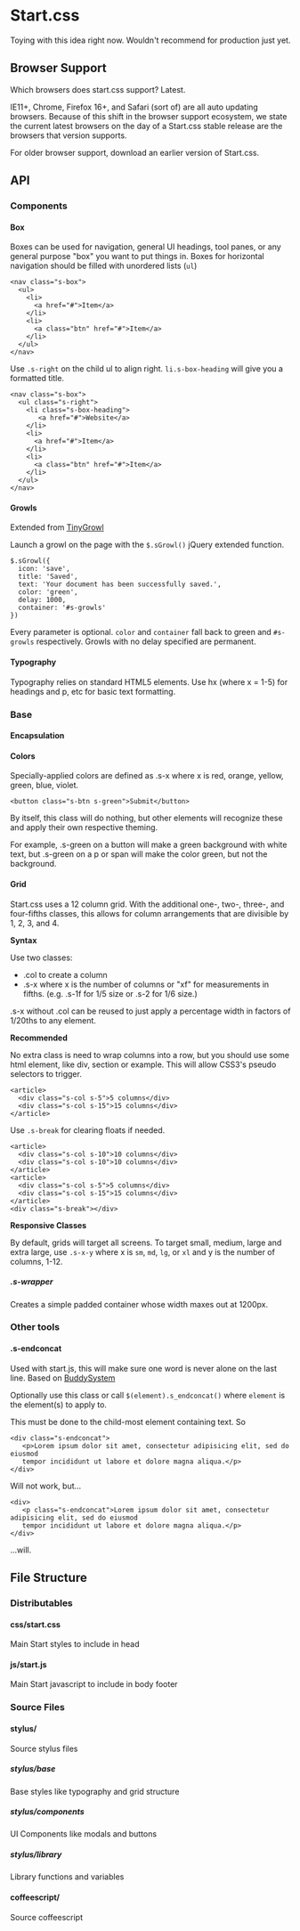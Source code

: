 Start.css
=========

Toying with this idea right now. Wouldn't recommend for production just yet.

## Browser Support

Which browsers does start.css support? Latest.

IE11+, Chrome, Firefox 16+, and Safari (sort of) are all auto updating
browsers. Because of this shift in the browser support ecosystem, we state the
current latest browsers on the day of a Start.css stable release are the
browsers that version supports.

For older browser support, download an earlier version of Start.css.

## API

### Components

#### Box

Boxes can be used for navigation, general UI headings, tool panes, or any general purpose "box" you want to put things in. Boxes for horizontal navigation should be filled with unordered lists (``ul``)

    <nav class="s-box">
      <ul>
        <li>
          <a href="#">Item</a>
        </li>
        <li>
          <a class="btn" href="#">Item</a>
        </li>
      </ul>
    </nav>

Use ``.s-right`` on the child ul to align right. ``li.s-box-heading`` will give you a formatted title.

    <nav class="s-box">
      <ul class="s-right">
        <li class="s-box-heading">
           <a href="#">Website</a>
        </li>
        <li>
          <a href="#">Item</a>
        </li>
        <li>
          <a class="btn" href="#">Item</a>
        </li>
      </ul>
    </nav>

#### Growls

Extended from [TinyGrowl](https://github.com/ajkochanowicz/tinygrowl)

Launch a growl on the page with the ``$.sGrowl()`` jQuery extended function.

    $.sGrowl({
      icon: 'save',
      title: 'Saved',
      text: 'Your document has been successfully saved.',
      color: 'green',
      delay: 1000,
      container: '#s-growls'
    })

Every parameter is optional. ``color`` and ``container`` fall back to green and ``#s-growls`` respectively. Growls with no delay specified are permanent.

#### Typography

Typography relies on standard HTML5 elements.
Use hx (where x = 1-5) for headings and p, etc for basic text formatting.

### Base

#### Encapsulation

#### Colors

Specially-applied colors are defined as .s-x where x is red, orange, yellow, green, blue, violet.

    <button class="s-btn s-green">Submit</button>

By itself, this class will do nothing, but other elements will recognize these and apply their own respective theming.

For example, .s-green on a button will make a green background with white text, but .s-green on a p or span will make the color green, but not the background.

#### Grid

Start.css uses a 12 column grid.
With the additional one-, two-, three-, and four-fifths classes, this allows for column arrangements that are divisible by 1, 2, 3, and 4.

**Syntax**

Use two classes:
* .col to create a column
* .s-x where x is the number of columns or "xf" for measurements in fifths. (e.g. .s-1f for 1/5 size or .s-2 for 1/6 size.)

.s-x without .col can be reused to just apply a percentage width in factors of
1/20ths to any element.

**Recommended**

No extra class is need to wrap columns into a row, but you should use some html
element, like div, section or example. This will allow CSS3's pseudo selectors
to trigger.

    <article>
      <div class="s-col s-5">5 columns</div>
      <div class="s-col s-15">15 columns</div>
    </article>

Use ``.s-break`` for clearing floats if needed.

    <article>
      <div class="s-col s-10">10 columns</div>
      <div class="s-col s-10">10 columns</div>
    </article>
    <article>
      <div class="s-col s-5">5 columns</div>
      <div class="s-col s-15">15 columns</div>
    </article>
    <div class="s-break"></div>

**Responsive Classes**

By default, grids will target all screens. To target small, medium, large and extra large, use ``.s-x-y`` where x is ``sm``, ``md``, ``lg``, or ``xl`` and y is the number of columns, 1-12.

##### .s-wrapper

Creates a simple padded container whose width maxes out at 1200px.

### Other tools

#### .s-endconcat

Used with start.js, this will make sure one word is never alone on the last line. Based on [BuddySystem](http://codepen.io/ajkochanowicz/pen/ezEmp)

Optionally use this class or call ``$(element).s_endconcat()`` where ``element`` is the element(s) to apply to.

This must be done to the child-most element containing text. So

    <div class="s-endconcat">
       <p>Lorem ipsum dolor sit amet, consectetur adipisicing elit, sed do eiusmod
       tempor incididunt ut labore et dolore magna aliqua.</p>
    </div>

Will not work, but... 

    <div>
       <p class="s-endconcat">Lorem ipsum dolor sit amet, consectetur adipisicing elit, sed do eiusmod
       tempor incididunt ut labore et dolore magna aliqua.</p>
    </div>

...will.

## File Structure

### Distributables

#### css/start.css

Main Start styles to include in head

#### js/start.js

Main Start javascript to include in body footer

### Source Files

#### stylus/

Source stylus files

##### stylus/base

Base styles like typography and grid structure

##### stylus/components

UI Components like modals and buttons

##### stylus/library

Library functions and variables

#### coffeescript/

Source coffeescript
